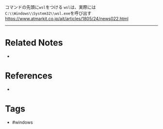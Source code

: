 コマンドの先頭に`wsl`をつける
`wsl`は、実際には`C:\\Windows\\System32\\wsl.exe`を呼び出す
https://www.atmarkit.co.jp/ait/articles/1805/24/news022.html

---
# Related Notes
- 

# References
- 

# Tags
- #windows 